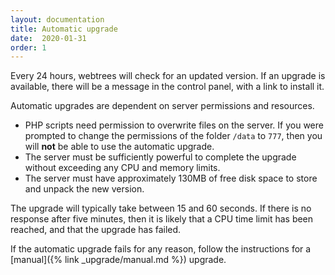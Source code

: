 ```yaml
---
layout: documentation
title: Automatic upgrade
date:  2020-01-31
order: 1
---
```


Every 24 hours, webtrees will check for an updated version.
If an upgrade is available, there will be a message in the control panel,
with a link to install it.

Automatic upgrades are dependent on server permissions and resources.
 
* PHP scripts need permission to overwrite files on the server.
If you were prompted to change the permissions of the folder `/data` to `777`,
then you will **not** be able to use the automatic upgrade.
* The server must be sufficiently powerful to complete the
upgrade without exceeding any CPU and memory limits.
* The server must have approximately 130MB of free disk space
to store and unpack the new version.
  
The upgrade will typically take between 15 and 60 seconds.
If there is no response after five minutes, then it is likely
that a CPU time limit has been reached, and that the upgrade has failed.
  
If the automatic upgrade fails for any reason, follow the
instructions for a [manual]({% link _upgrade/manual.md %}) upgrade.

